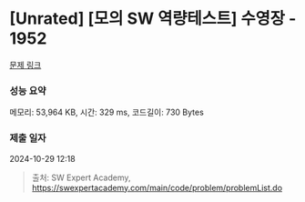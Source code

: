 # [Unrated] [모의 SW 역량테스트] 수영장 - 1952 

[문제 링크](https://swexpertacademy.com/main/code/problem/problemDetail.do?contestProbId=AV5PpFQaAQMDFAUq) 

### 성능 요약

메모리: 53,964 KB, 시간: 329 ms, 코드길이: 730 Bytes

### 제출 일자

2024-10-29 12:18



> 출처: SW Expert Academy, https://swexpertacademy.com/main/code/problem/problemList.do